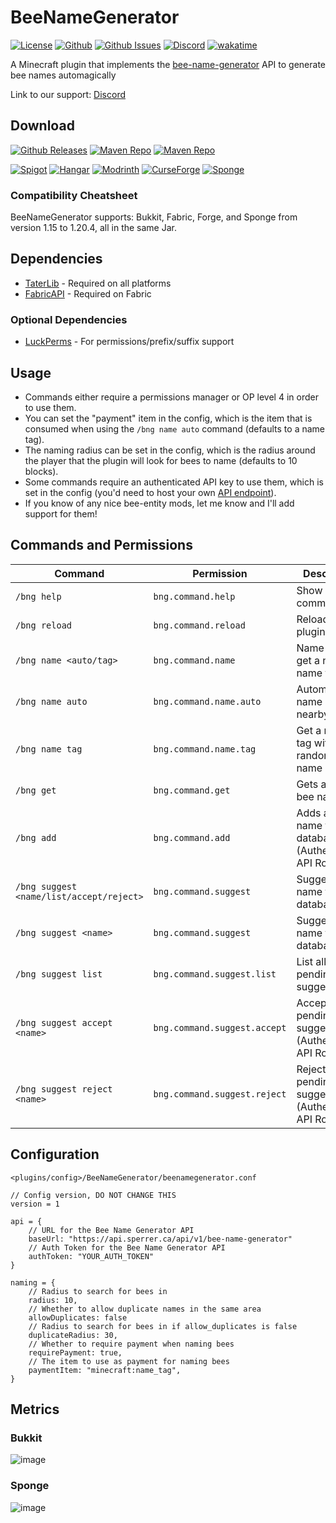 # BeeNameGenerator

[![License](https://img.shields.io/github/license/p0t4t0sandwich/BeeNameGeneratorPlugin?color=blue)](https://img.shields.io/github/downloads/p0t4t0sandwich/BeeNameGeneratorPlugin/LICENSE)
[![Github](https://img.shields.io/github/stars/p0t4t0sandwich/BeeNameGeneratorPlugin)](https://github.com/p0t4t0sandwich/BeeNameGeneratorPlugin)
[![Github Issues](https://img.shields.io/github/issues/p0t4t0sandwich/BeeNameGeneratorPlugin?label=Issues)](https://github.com/p0t4t0sandwich/BeeNameGeneratorPlugin/issues)
[![Discord](https://img.shields.io/discord/1067482396246683708?color=7289da&logo=discord&logoColor=white)](https://discord.neuralnexus.dev)
[![wakatime](https://wakatime.com/badge/user/fc67ce74-ca69-40a4-912f-61b26dbe3068/project/0f240003-7202-4e04-810e-e83bb007db81.svg)](https://wakatime.com/badge/user/fc67ce74-ca69-40a4-912f-61b26dbe3068/project/0f240003-7202-4e04-810e-e83bb007db81)

A Minecraft plugin that implements the [bee-name-generator](https://github.com/p0t4t0sandwich/bee-name-generator) API to
generate bee names automagically

Link to our support: [Discord](https://discord.neuralnexus.dev)

## Download

[![Github Releases](https://img.shields.io/github/downloads/p0t4t0sandwich/BeeNameGeneratorPlugin/total?label=Github&logo=github&color=181717)](https://github.com/p0t4t0sandwich/BeeNameGeneratorPlugin/releases)
[![Maven Repo](https://img.shields.io/maven-metadata/v?label=Release&metadataUrl=https%3A%2F%2Fmaven.neuralnexus.dev%2Freleases%2Fdev%2Fneuralnexus%2FBeeNameGenerator%2Fmaven-metadata.xml)](https://maven.neuralnexus.dev/#/releases/dev/neuralnexus/BeeNameGenerator)
[![Maven Repo](https://img.shields.io/maven-metadata/v?label=Snapshot&metadataUrl=https%3A%2F%2Fmaven.neuralnexus.dev%2Fsnapshots%2Fdev%2Fneuralnexus%2FBeeNameGenerator%2Fmaven-metadata.xml)](https://maven.neuralnexus.dev/#/snapshots/dev/neuralnexus/BeeNameGenerator)

[![Spigot](https://img.shields.io/spiget/downloads/112100?label=Spigot&logo=spigotmc&color=ED8106)](https://www.spigotmc.org/resources/beenamegenerator.112100/)
[![Hangar](https://img.shields.io/badge/Hangar-download-blue)](https://hangar.papermc.io/p0t4t0sandwich/BeeNameGenerator)
[![Modrinth](https://img.shields.io/modrinth/dt/beenamegenerator?label=Modrinth&logo=modrinth&color=00AF5C)](https://modrinth.com/mod/beenamegenerator)
[![CurseForge](https://img.shields.io/curseforge/dt/903965?label=CurseForge&logo=curseforge&color=F16436)](https://www.curseforge.com/minecraft/mc-mods/beenamegenerator)
[![Sponge](https://img.shields.io/ore/dt/beenamegenerator?label=Sponge&logo=https%3A%2F%2Fspongepowered.org%2Ffavicon.ico&color=F7CF0D)](https://ore.spongepowered.org/p0t4t0sandwich/BeeNameGenerator)

### Compatibility Cheatsheet

BeeNameGenerator supports: Bukkit, Fabric, Forge, and Sponge from version 1.15 to 1.20.4, all in the same Jar.

## Dependencies

- [TaterLib](https://github.com/p0t4t0sandwich/TaterLib) - Required on all platforms
- [FabricAPI](https://modrinth.com/mod/fabric-api) - Required on Fabric

### Optional Dependencies

- [LuckPerms](https://luckperms.net/) - For permissions/prefix/suffix support

## Usage

- Commands either require a permissions manager or OP level 4 in order to use them.
- You can set the "payment" item in the config, which is the item that is consumed when using the `/bng name auto`
  command (defaults to a name tag).
- The naming radius can be set in the config, which is the radius around the player that the plugin will look for bees
  to name (defaults to 10 blocks).
- Some commands require an authenticated API key to use them, which is set in the config (you'd need to host your
  own [API endpoint](https://github.com/p0t4t0sandwich/bee-name-generator)).
- If you know of any nice bee-entity mods, let me know and I'll add support for them!

## Commands and Permissions

| Command                                  | Permission                   | Description                                               |
|------------------------------------------|------------------------------|-----------------------------------------------------------|
| `/bng help`                              | `bng.command.help`           | Show help for commands                                    |
| `/bng reload`                            | `bng.command.reload`         | Reload the plugin                                         |
| `/bng name <auto/tag>`                   | `bng.command.name`           | Name a bee or get a named name tag                        |
| `/bng name auto`                         | `bng.command.name.auto`      | Automatically name a nearby bee                           |
| `/bng name tag`                          | `bng.command.name.tag`       | Get a name tag with a random bee name                     |
| `/bng get`                               | `bng.command.get`            | Gets a random bee name                                    |
| `/bng add`                               | `bng.command.add`            | Adds a bee name to the database (Authenticated API Route) |
| `/bng suggest <name/list/accept/reject>` | `bng.command.suggest`        | Suggest a name to the database                            |
| `/bng suggest <name>`                    | `bng.command.suggest`        | Suggest a name to the database                            |
| `/bng suggest list`                      | `bng.command.suggest.list`   | List all pending suggestions                              |
| `/bng suggest accept <name>`             | `bng.command.suggest.accept` | Accept a pending suggestion (Authenticated API Route)     |
| `/bng suggest reject <name>`             | `bng.command.suggest.reject` | Reject a pending suggestion (Authenticated API Route)     |

## Configuration

`<plugins/config>/BeeNameGenerator/beenamegenerator.conf`

```hocon
// Config version, DO NOT CHANGE THIS
version = 1

api = {
    // URL for the Bee Name Generator API
    baseUrl: "https://api.sperrer.ca/api/v1/bee-name-generator"
    // Auth Token for the Bee Name Generator API
    authToken: "YOUR_AUTH_TOKEN"
}

naming = {
    // Radius to search for bees in
    radius: 10,
    // Whether to allow duplicate names in the same area
    allowDuplicates: false
    // Radius to search for bees in if allow_duplicates is false
    duplicateRadius: 30,
    // Whether to require payment when naming bees
    requirePayment: true,
    // The item to use as payment for naming bees
    paymentItem: "minecraft:name_tag",
}
```

## Metrics

### Bukkit

![image](https://bstats.org/signatures/bukkit/BeeNameGenerator.svg)

### Sponge

![image](https://bstats.org/signatures/sponge/BeeNameGenerator.svg)
